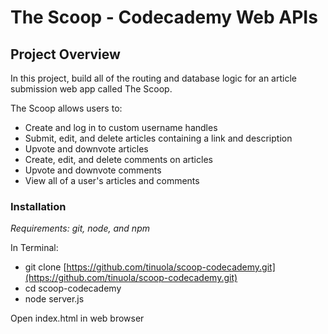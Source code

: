 # The Scoop - Codecademy Web APIs

## Project Overview

In this project, build all of the routing and database logic for an article submission web app called The Scoop.

The Scoop allows users to:
- Create and log in to custom username handles
- Submit, edit, and delete articles containing a link and description
- Upvote and downvote articles
- Create, edit, and delete comments on articles
- Upvote and downvote comments
- View all of a user's articles and comments

### Installation

_Requirements: git, node, and npm_

In Terminal:
- git clone [https://github.com/tinuola/scoop-codecademy.git](https://github.com/tinuola/scoop-codecademy.git)
- cd scoop-codecademy
- node server.js

Open index.html in web browser
